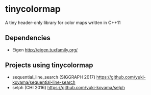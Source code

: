 # tinycolormap
A tiny header-only library for color maps written in C++11

## Dependencies

- Eigen http://eigen.tuxfamily.org/

## Projects using tinycolormap

- sequential_line_search (SIGGRAPH 2017) https://github.com/yuki-koyama/sequential-line-search
- selph (CHI 2016) https://github.com/yuki-koyama/selph
